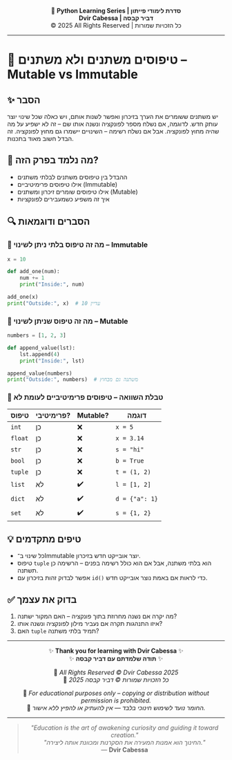 <!-- DC_HEADER_START -->
<div align="center">

🐍 **Python Learning Series | סדרת לימודי פייתון**  
**Dvir Cabessa | דביר קבסה**  
© 2025 All Rights Reserved | כל הזכויות שמורות

</div>

---
<!-- DC_HEADER_END -->

# 📘 טיפוסים משתנים ולא משתנים – Mutable vs Immutable

## ✨ הסבר
יש משתנים ששומרים את הערך בזיכרון ואפשר לשנות אותם, ויש כאלה שכל שינוי יוצר עותק חדש. לדוגמה, אם נשלח מספר לפונקציה ונשנה אותו שם – זה לא ישפיע על מה שהיה מחוץ לפונקציה. אבל אם נשלח רשימה – השינויים יישמרו גם מחוץ לפונקציה. זה הבדל חשוב מאוד בתכנות.

## 🧠 מה נלמד בפרק הזה?
- ההבדל בין טיפוסים משתנים לבלתי משתנים
- אילו טיפוסים פרימיטיביים (Immutable)
- אילו טיפוסים שומרים זיכרון ומשתנים (Mutable)
- איך זה משפיע כשמעבירים לפונקציות

## 🔍 הסברים ודוגמאות

### 🔸 מה זה טיפוס בלתי ניתן לשינוי – Immutable

```python
x = 10

def add_one(num):
    num += 1
    print("Inside:", num)

add_one(x)
print("Outside:", x)  # עדיין 10
````

### 🔸 מה זה טיפוס שניתן לשינוי – Mutable

```python
numbers = [1, 2, 3]

def append_value(lst):
    lst.append(4)
    print("Inside:", lst)

append_value(numbers)
print("Outside:", numbers)  # משתנה גם מבחוץ
```

### 🔸 טבלת השוואה – טיפוסים פרימיטיביים לעומת לא

| טיפוס   | פרימיטיבי? | Mutable? | דוגמה          |
| ------- | ---------- | -------- | -------------- |
| `int`   | כן         | ❌        | `x = 5`        |
| `float` | כן         | ❌        | `x = 3.14`     |
| `str`   | כן         | ❌        | `s = "hi"`     |
| `bool`  | כן         | ❌        | `b = True`     |
| `tuple` | כן         | ❌        | `t = (1, 2)`   |
| `list`  | לא         | ✔️       | `l = [1, 2]`   |
| `dict`  | לא         | ✔️       | `d = {"a": 1}` |
| `set`   | לא         | ✔️       | `s = {1, 2}`   |

## 💡 טיפים מתקדמים

* כל שינוי ב־Immutable יוצר אובייקט חדש בזיכרון.
* טיפוס `tuple` הוא בלתי משתנה, אבל אם הוא כולל רשימה בפנים – הרשימה כן תשתנה.
* אפשר לבדוק זהות בזיכרון עם `id()` כדי לראות אם באמת נוצר אובייקט חדש.

## ✅ בדוק את עצמך

1. מה יקרה אם נשנה מחרוזת בתוך פונקציה – האם המקור ישתנה?
2. איזו התנהגות תקרה אם נעביר מילון לפונקציה ונשנה אותו?
3. האם `tuple` תמיד בלתי משתנה?

<!-- DC_FOOTER_START -->
---

<div align="center">

✨ **Thank you for learning with Dvir Cabessa** ✨  
✨ **תודה שלמדתם עם דביר קבסה** ✨  

📘 *All Rights Reserved © Dvir Cabessa 2025*  
📘 *כל הזכויות שמורות © דביר קבסה 2025*  

🔗 *For educational purposes only – copying or distribution without permission is prohibited.*  
🔗 *החומר נועד לשימוש חינוכי בלבד — אין להעתיק או להפיץ ללא אישור.*

---

> _"Education is the art of awakening curiosity and guiding it toward creation."_  
> _"החינוך הוא אמנות המעירה את הסקרנות ומכוונת אותה ליצירה."_  
> — **Dvir Cabessa**

</div>
<!-- DC_FOOTER_END -->

